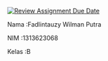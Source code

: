[![Review Assignment Due Date](https://classroom.github.com/assets/deadline-readme-button-22041afd0340ce965d47ae6ef1cefeee28c7c493a6346c4f15d667ab976d596c.svg)](https://classroom.github.com/a/-QgHNsn_)

Nama   :Fadlintauzy Wilman Putra

NIM    :1313623068

Kelas  :B
